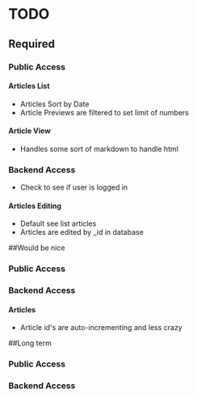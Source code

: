 # TODO

## Required

### Public Access

#### Articles List
- Articles Sort by Date
- Article Previews are filtered to set limit of numbers

#### Article View
- Handles some sort of markdown to handle html

### Backend Access
- Check to see if user is logged in

#### Articles Editing
- Default see list articles
- Articles are edited by _id in database

##Would be nice

### Public Access

### Backend Access

#### Articles
- Article id's are auto-incrementing and less crazy

##Long term
### Public Access
### Backend Access
